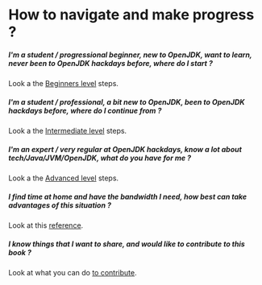 # How to navigate and make progress ?

##### I'm a student / progressional beginner, new to OpenJDK, want to learn, never been to OpenJDK hackdays before, where do I start ?
Look a the [Beginners level](how-to-navigate/beginners-level.md) steps.

##### I'm a student / professional, a bit new to OpenJDK, been to OpenJDK hackdays before, where do I continue from ?

Look a the [Intermediate level](how-to-navigate/intermediate-level.md) steps.

##### I'm an expert / very regular at OpenJDK hackdays, know a lot about tech/Java/JVM/OpenJDK, what do you have for me ?

Look a the [Advanced level](how-to-navigate/advanced-level.md) steps.

##### I find time at home and have the bandwidth I need, how best can take advantages of this situation ?

Look at this [reference](how-to-navigate/free-time-ample-bandwidth.md).


##### I know things that I want to share, and would like to contribute to this book ?

Look at what you can do [to contribute](how-to-navigate/contribute_to_this_book.md).

